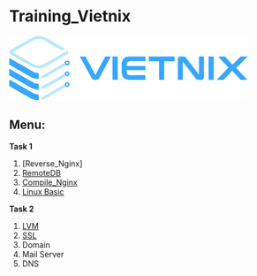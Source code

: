 # Training_Vietnix

![header](/img/Vietnix.png)

## Menu:

**Task 1**

1. [Reverse_Nginx]
2. [RemoteDB](https://github.com/namhikelo/Training_Vietnix/blob/main/Task%201/RemoteDB.md)
3. [Compile_Nginx](https://github.com/namhikelo/Training_Vietnix/blob/main/Task%201/Nginx.md)
4. [Linux Basic](https://github.com/namhikelo/Training_Vietnix/blob/main/Task%201/Linux.md)

**Task 2**

1. [LVM](https://github.com/namhikelo/Training_Vietnix/blob/main/Task%202/task2.md#lvm)
2. [SSL](https://github.com/namhikelo/Training_Vietnix/blob/main/Task%202/task2.md#ssl)
3. Domain
4. Mail Server
5. DNS
